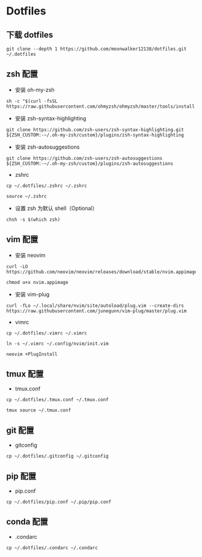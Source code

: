 # Dotfiles

## 下载 dotfiles
```
git clone --depth 1 https://github.com/moonwalker12138/dotfiles.git ~/.dotfiles
```

## zsh 配置
- 安装 oh-my-zsh
``` 
sh -c "$(curl -fsSL https://raw.githubusercontent.com/ohmyzsh/ohmyzsh/master/tools/install.sh)"
```

- 安装 zsh-syntax-highlighting
```
git clone https://github.com/zsh-users/zsh-syntax-highlighting.git ${ZSH_CUSTOM:-~/.oh-my-zsh/custom}/plugins/zsh-syntax-highlighting
```

- 安装 zsh-autosuggestions
```
git clone https://github.com/zsh-users/zsh-autosuggestions ${ZSH_CUSTOM:-~/.oh-my-zsh/custom}/plugins/zsh-autosuggestions
```

- zshrc
```
cp ~/.dotfiles/.zshrc ~/.zshrc
```
```
source ~/.zshrc
```

- 设置 zsh 为默认 shell（Optional）
```
chsh -s $(which zsh)
```

## vim 配置

- 安装 neovim
```
curl -LO https://github.com/neovim/neovim/releases/download/stable/nvim.appimage
```
```
chmod u+x nvim.appimage
```

- 安装 vim-plug
```
curl -fLo ~/.local/share/nvim/site/autoload/plug.vim --create-dirs https://raw.githubusercontent.com/junegunn/vim-plug/master/plug.vim
```

- vimrc
```
cp ~/.dotfiles/.vimrc ~/.vimrc
```
```
ln -s ~/.vimrc ~/.config/nvim/init.vim
```
```
neovim +PlugInstall
```

## tmux 配置

- tmux.conf
```
cp ~/.dotfiles/.tmux.conf ~/.tmux.conf
```
```
tmux source ~/.tmux.conf
```

## git 配置

- gitconfig
```
cp ~/.dotfiles/.gitconfig ~/.gitconfig
```

## pip 配置

- pip.conf
```
cp ~/.dotfiles/pip.conf ~/.pip/pip.conf
```

## conda 配置

- .condarc
```
cp ~/.dotfiles/.condarc ~/.condarc
```